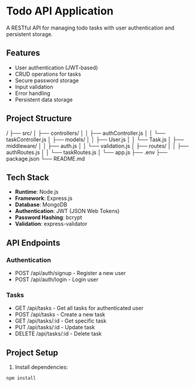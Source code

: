 # Todo API Application

A RESTful API for managing todo tasks with user authentication and persistent storage.

## Features

- User authentication (JWT-based)
- CRUD operations for tasks
- Secure password storage
- Input validation
- Error handling
- Persistent data storage

## Project Structure

/
├── src/
│ ├── controllers/
│ │ ├── authController.js
│ │ └── taskController.js
│ ├── models/
│ │ ├── User.js
│ │ └── Task.js
│ ├── middleware/
│ │ ├── auth.js
│ │ └── validation.js
│ ├── routes/
│ │ ├── authRoutes.js
│ │ └── taskRoutes.js
│ └── app.js
├── .env
├── package.json
└── README.md

## Tech Stack

- **Runtime**: Node.js
- **Framework**: Express.js
- **Database**: MongoDB
- **Authentication**: JWT (JSON Web Tokens)
- **Password Hashing**: bcrypt
- **Validation**: express-validator

## API Endpoints

### Authentication

- POST /api/auth/signup - Register a new user
- POST /api/auth/login - Login user

### Tasks

- GET /api/tasks - Get all tasks for authenticated user
- POST /api/tasks - Create a new task
- GET /api/tasks/:id - Get specific task
- PUT /api/tasks/:id - Update task
- DELETE /api/tasks/:id - Delete task

## Project Setup

1. Install dependencies:

```bash
npm install
```
